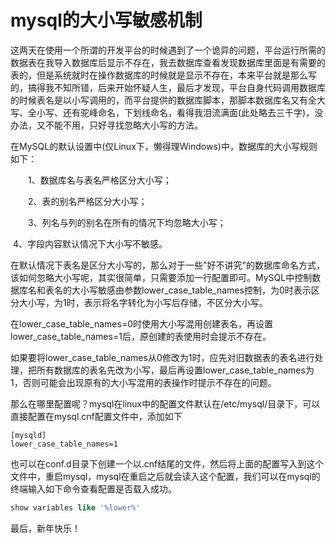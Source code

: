 # mysql的大小写敏感机制

​	这两天在使用一个所谓的开发平台的时候遇到了一个诡异的问题，平台运行所需的数据表在我导入数据库后显示不存在，我去数据库查看发现数据库里面是有需要的表的，但是系统就时在操作数据库的时候就是显示不存在，本来平台就是那么写的，搞得我不知所错，后来开始怀疑人生，最后才发现，平台自身代码调用数据库的时候表名是以小写调用的，而平台提供的数据库脚本，那脚本数据库名又有全大写、全小写、还有驼峰命名，下划线命名，看得我泪流满面(此处略去三千字)，没办法，又不能不用，只好寻找忽略大小写的方法。

在MySQL的默认设置中(仅Linux下，懒得理Windows)中，数据库的大小写规则如下：

　　1、数据库名与表名严格区分大小写；

　　2、表的别名严格区分大小写；

　　3、列名与列的别名在所有的情况下均忽略大小写；

​      4、字段内容默认情况下大小写不敏感。

​	在默认情况下表名是区分大小写的，那么对于一些"好不讲究"的数据库命名方式，该如何忽略大小写呢，其实很简单，只需要添加一行配置即可。MySQL中控制数据库名和表名的大小写敏感由参数lower_case_table_names控制，为0时表示区分大小写，为1时，表示将名字转化为小写后存储，不区分大小写。

​	在lower_case_table_names=0时使用大小写混用创建表名，再设置lower_case_table_names=1后，原创建的表使用时会提示不存在。

​	如果要将lower_case_table_names从0修改为1时，应先对旧数据表的表名进行处理，把所有数据库的表名先改为小写，最后再设置lower_case_table_names为1，否则可能会出现原有的大小写混用的表操作时提示不存在的问题。 

​	那么在哪里配置呢？mysql在linux中的配置文件默认在/etc/mysql/目录下，可以直接配置在mysql.cnf配置文件中，添加如下

```
[mysqld]
lower_case_table_names=1
```

也可以在conf.d目录下创建一个以.cnf结尾的文件，然后将上面的配置写入到这个文件中，重启mysql，mysql在重启之后就会读入这个配置，我们可以在mysql的终端输入如下命令查看配置是否载入成功。

```sql
show variables like '%lower%'
```

最后，新年快乐！